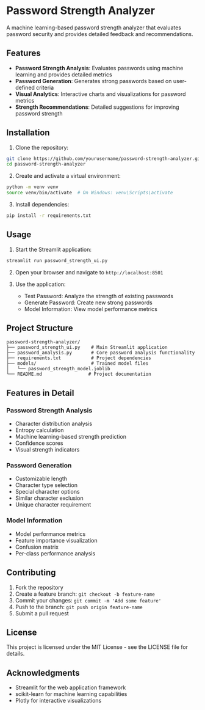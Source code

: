 # Password Strength Analyzer

A machine learning-based password strength analyzer that evaluates password security and provides detailed feedback and recommendations.

## Features

- **Password Strength Analysis**: Evaluates passwords using machine learning and provides detailed metrics
- **Password Generation**: Generates strong passwords based on user-defined criteria
- **Visual Analytics**: Interactive charts and visualizations for password metrics
- **Strength Recommendations**: Detailed suggestions for improving password strength

## Installation

1. Clone the repository:
```bash
git clone https://github.com/yourusername/password-strength-analyzer.git
cd password-strength-analyzer
```

2. Create and activate a virtual environment:
```bash
python -m venv venv
source venv/bin/activate  # On Windows: venv\Scripts\activate
```

3. Install dependencies:
```bash
pip install -r requirements.txt
```

## Usage

1. Start the Streamlit application:
```bash
streamlit run password_strength_ui.py
```

2. Open your browser and navigate to `http://localhost:8501`

3. Use the application:
   - Test Password: Analyze the strength of existing passwords
   - Generate Password: Create new strong passwords
   - Model Information: View model performance metrics

## Project Structure

```
password-strength-analyzer/
├── password_strength_ui.py    # Main Streamlit application
├── password_analysis.py       # Core password analysis functionality
├── requirements.txt           # Project dependencies
├── models/                    # Trained model files
│   └── password_strength_model.joblib
└── README.md                 # Project documentation
```

## Features in Detail

### Password Strength Analysis
- Character distribution analysis
- Entropy calculation
- Machine learning-based strength prediction
- Confidence scores
- Visual strength indicators

### Password Generation
- Customizable length
- Character type selection
- Special character options
- Similar character exclusion
- Unique character requirement

### Model Information
- Model performance metrics
- Feature importance visualization
- Confusion matrix
- Per-class performance analysis

## Contributing

1. Fork the repository
2. Create a feature branch: `git checkout -b feature-name`
3. Commit your changes: `git commit -m 'Add some feature'`
4. Push to the branch: `git push origin feature-name`
5. Submit a pull request

## License

This project is licensed under the MIT License - see the LICENSE file for details.

## Acknowledgments

- Streamlit for the web application framework
- scikit-learn for machine learning capabilities
- Plotly for interactive visualizations 
